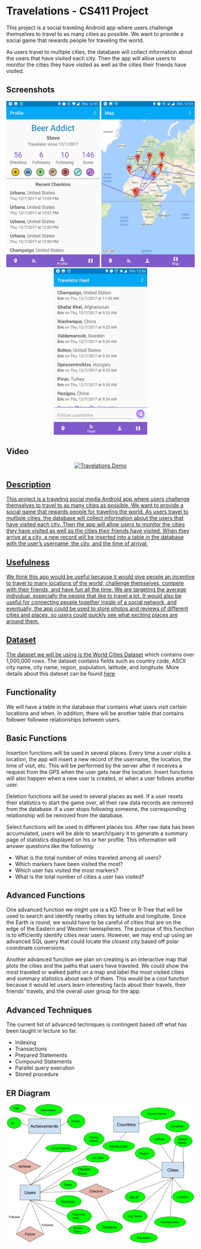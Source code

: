 # Travelations - CS411 Project
This project is a social traveling Android app where users challenge themselves to travel to as many cities as possible.  We want to provide a social game that rewards people for traveling the world.

As users travel to multiple cities, the database will collect information about the users that have visited each city.  Then the app will allow users to monitor the cities they have visited as well as the cities their friends have visited.

## Screenshots
<p align="center">
  <img src="https://raw.githubusercontent.com/flyingdust777/CS411-DataBASS-public/master/Screenshot_20171207-125122.jpg" width="250"/>
  <img src="https://raw.githubusercontent.com/flyingdust777/CS411-DataBASS-public/master/Screenshot_20171207-125127.jpg" width="250"/>
  <img src="https://raw.githubusercontent.com/flyingdust777/CS411-DataBASS-public/master/Screenshot_20171207-125055.jpg" width="250"/>
</p>

## Video
<div align="center">
  <a href="https://www.youtube.com/watch?v=P-jm9EzAeh8"><img src="https://img.youtube.com/vi/P-jm9EzAeh8/0.jpg" alt="Travelations Demo" </a>
</div>

## Description
This project is a traveling social media Android app where users challenge themselves to travel to as many cities as possible.  We want to provide a social game that rewards people for traveling the world. As users travel to multiple cities, the database will collect information about the users that have visited each city.  Then the app will allow users to monitor the cities they have visited as well as the cities their friends have visited.  When they arrive at a city, a new record will be inserted into a table in the database with the user’s username, the city, and the time of arrival.

## Usefulness
We think this app would be useful because it would give people an incentive to travel to many locations of the world, challenge themselves, compete with their friends, and have fun all the time. We are targeting the average individual, especially the people that like to travel a lot. It would also be useful for connecting people together inside of a social network, and eventually, the app could be used to store photos and reviews of different cities and places, so users could quickly see what exciting places are around them.

## Dataset
The dataset we will be using is the [World Cities Dataset](https://www.kaggle.com/max-mind/world-cities-database) which contains over 1,000,000 rows. The dataset contains fields such as country code, ASCII city name, city name, region, population, latitude, and longitude. More details about this dateset can be found [here](https://www.maxmind.com/en/free-world-cities-database).

## Functionality
We will have a table in the database that contains what users visit certain locations and when. In addition, there will be another table that contains follower followee relationships between users.

## Basic Functions
Insertion functions will be used in several places. Every time a user visits a location, the app will insert a new record of the username, the location, the time of visit, etc. This will be performed by the server after it receives a request from the GPS when the user gets near the location. Insert functions will also happen when a new user is created, or when a user follows another user.

Deletion functions will be used in several places as well. If a user resets their statistics to start the game over, all their raw data records are removed from the database. If a user stops following someone, the corresponding relationship will be removed from the database.

Select functions will be used in different places too. After raw data has been accumulated, users will be able to search/query it to generate a summary page of statistics displayed on his or her profile. This information will answer questions like the following:
- What is the total number of miles traveled among all users?
- Which markers have been visited the most?
- Which user has visited the most markers?
- What is the total number of cities a user has visited?

## Advanced Functions
One advanced function we might use is a KD Tree or R-Tree that will be used to search and identify nearby cities by latitude and longitude. Since the Earth is round, we would have to be careful of cities that are on the edge of the Eastern and Western hemispheres. The purpose of this function is to efficiently identify cities near users. However, we may end up using an advanced SQL query that could locate the closest city based off polar coordinate conversions.

Another advanced function we plan on creating is an interactive map that plots the cities and the paths that users have traveled. We could show the most traveled or walked paths on a map and label the most visited cities and summary statistics about each of them. This would be a cool function because it would let users learn interesting facts about their travels, their friends’ travels, and the overall user group for the app.

## Advanced Techniques
The current list of advanced techniques is contingent based off what has been taught in lecture so far.
- Indexing
- Transactions
- Prepared Statements
- Compound Statements
- Parallel query execution
- Stored procedure

## ER Diagram
<p align="center">
  <img src="https://raw.githubusercontent.com/flyingdust777/CS411-DataBASS-public/master/er.png" width="500"/>
</p>

